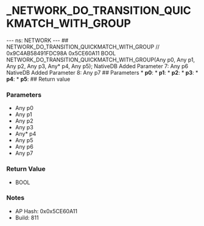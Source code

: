 # _NETWORK_DO_TRANSITION_QUICKMATCH_WITH_GROUP

--- ns: NETWORK --- ## NETWORK_DO_TRANSITION_QUICKMATCH_WITH_GROUP  // 0x9C4AB58491FDC98A 0x5CE60A11 BOOL NETWORK_DO_TRANSITION_QUICKMATCH_WITH_GROUP(Any p0, Any p1, Any p2, Any p3, Any* p4, Any p5);  NativeDB Added Parameter 7: Any p6 NativeDB Added Parameter 8: Any p7  ## Parameters * **p0**: * **p1**: * **p2**: * **p3**: * **p4**: * **p5**:  ## Return value

### Parameters
* Any p0
* Any p1
* Any p2
* Any p3
* Any* p4
* Any p5
* Any p6
* Any p7

### Return Value
* BOOL

### Notes
* AP Hash: 0x0x5CE60A11
* Build: 811

